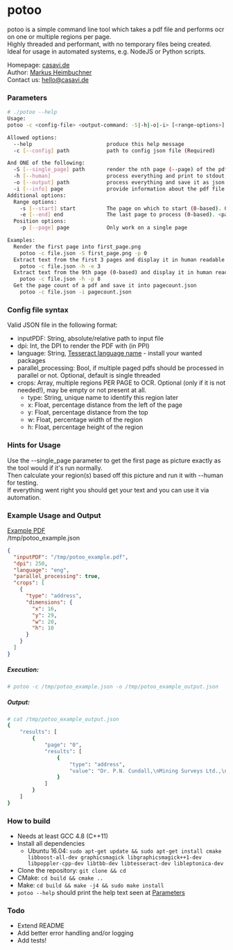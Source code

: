 # potoo

potoo is a simple command line tool which takes a pdf file and performs ocr on one or multiple regions per page.  
Highly threaded and performant, with no temporary files being created.  
Ideal for usage in automated systems, e.g. NodeJS or Python scripts.  

Homepage: [casavi.de](http://casavi.de/)  
Author: [Markus Heimbuchner](https://github.com/MHeimbuc)  
Contact us: <hello@casavi.de>

### Parameters
```sh
# ./potoo --help
Usage:
potoo -c <config-file> <output-command: -S|-h|-o|-i> [<range-options>]

Allowed options:
  --help                        produce this help message
  -c [--config] path            path to config json file (Required)

And ONE of the following:
  -S [--single_page] path       render the nth page (--page) of the pdf as PNG into <path>
  -h [--human]                  process everything and print to stdout, mainly for debugging
  -o [--output] path            process everything and save it as json at <path>
  -i [--info] page              provide information about the pdf file and save it at <path>
Additional options:
  Range options:
    -s [--start] start          The page on which to start (0-based). 0 if not specified
    -e [--end] end              The last page to process (0-based). <page-count> if not specified
  Position options:
    -p [--page] page            Only work on a single page

Examples:
  Render the first page into first_page.png
    potoo -c file.json -S first_page.png -p 0
  Extract text from the first 3 pages and display it in human readable form
    potoo -c file.json -h -e 3
  Extract text from the 9th page (0-based) and display it in human readable form
    potoo -c file.json -h -p 8
  Get the page count of a pdf and save it into pagecount.json
    potoo -c file.json -i pagecount.json
```

### Config file syntax
Valid JSON file in the following format:
- inputPDF: String, absolute/relative path to input file
- dpi: Int, the DPI to render the PDF with (in PPI)
- language: String, [Tesseract language name](https://github.com/tesseract-ocr/tessdata) - install your wanted packages
- parallel_processing: Bool, if multiple paged pdfs should be processed in parallel or not. Optional, default is single threaded
- crops: Array, multiple regions PER PAGE to OCR. Optional (only if it is not needed!), may be empty or not present at all.
    - type: String, unique name to identify this region later
    - x: Float, percentage distance from the left of the page
    - y: Float, percentage distance from the top
    - w: Float, percentage width of the region
    - h: Float, percentage height of the region

### Hints for Usage
Use the --single_page parameter to get the first page as picture exactly as the tool would if it's run normally.  
Then calculate your region(s) based off this picture and run it with --human for testing.  
If everything went right you should get your text and you can use it via automation.

### Example Usage and Output
[Example PDF](http://solutions.weblite.ca/pdfocrx/scansmpl.pdf)  
/tmp/potoo_example.json
```json
{
  "inputPDF": "/tmp/potoo_example.pdf",
  "dpi": 250,
  "language": "eng",
  "parallel_processing": true,
  "crops": [
    {
      "type": "address",
      "dimensions": {
        "x": 16,
        "y": 29,
        "w": 20,
        "h": 10
      }
    }
  ]
}
```

##### Execution:
```sh
# potoo -c /tmp/potoo_example.json -o /tmp/potoo_example_output.json
```

##### Output:
```sh
# cat /tmp/potoo_example_output.json
{
    "results": [
        {
            "page": "0",
            "results": [
                {
                    "type": "address",
                    "value": "Dr. P.N. Cundall,\nMining Surveys Ltd.,\nHolroyd Road,\nReading,\n\nBerks.\n\n"
                }
            ]
        }
    ]
}
```

### How to build
- Needs at least GCC 4.8 (C++11)
- Install all dependencies
    - Ubuntu 16.04: `sudo apt-get update && sudo apt-get install cmake libboost-all-dev graphicsmagick libgraphicsmagick++1-dev libpoppler-cpp-dev libtbb-dev libtesseract-dev libleptonica-dev`
- Clone the repository: `git clone && cd `
- CMake: `cd build && cmake ..`
- Make: `cd build && make -j4 && sudo make install`
- `potoo --help` should print the help text seen at [Parameters](#parameters)
        
### Todo
- Extend README
- Add better error handling and/or logging
- Add tests!